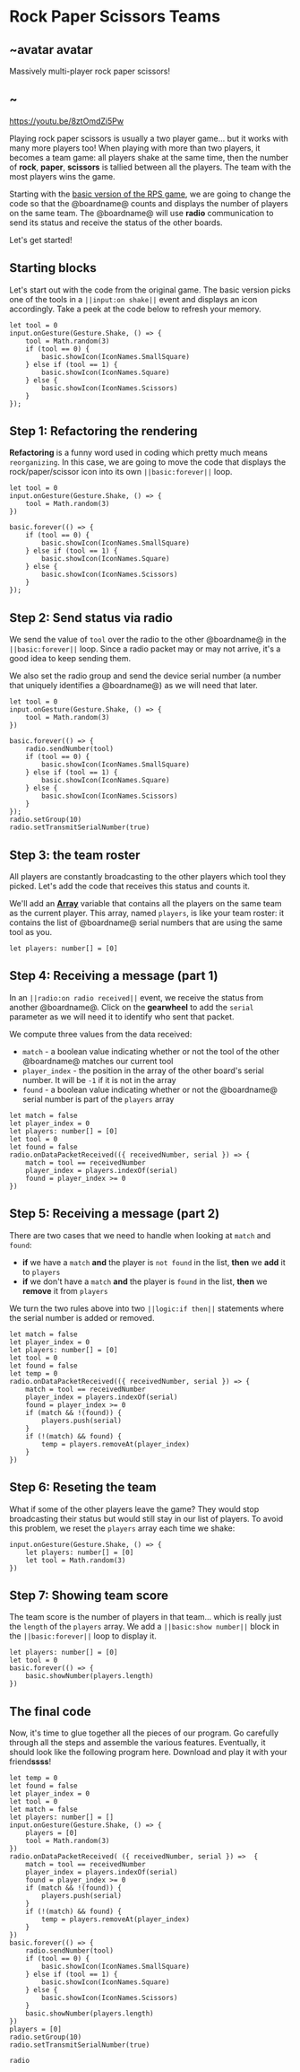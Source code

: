 # Rock Paper Scissors Teams

## ~avatar avatar

Massively multi-player rock paper scissors!

## ~

https://youtu.be/8ztOmdZi5Pw

Playing rock paper scissors is usually a two player game... but it works with many more players too!
When playing with more than two players, it becomes a team game: all players shake at the same time, 
then the number of **rock**, **paper**, **scissors** is tallied between all the players. 
The team with the most players wins the game.

Starting with the [basic version of the RPS game](/projects/rock-paper-scissors), we are going
to change the code so that the @boardname@ counts and displays the number of players on the same team.
The @boardname@ will use **radio** communication to send its status and receive the status of the other boards.

Let's get started!

## Starting blocks

Let's start out with the code from the original game. The basic version picks one of the tools in a ``||input:on shake||`` event and displays an icon accordingly. Take a peek at the code below to refresh your memory.

```blocks
let tool = 0
input.onGesture(Gesture.Shake, () => {
    tool = Math.random(3)
    if (tool == 0) {
        basic.showIcon(IconNames.SmallSquare)
    } else if (tool == 1) {
        basic.showIcon(IconNames.Square)
    } else {
        basic.showIcon(IconNames.Scissors)
    }
});
```

## Step 1: Refactoring the rendering

**Refactoring** is a funny word used in coding which pretty much means ``reorganizing``. In this case, we are going to move the code that displays the rock/paper/scissor icon into its own ``||basic:forever||`` loop.

```blocks
let tool = 0
input.onGesture(Gesture.Shake, () => {
    tool = Math.random(3)
})

basic.forever(() => {
    if (tool == 0) {
        basic.showIcon(IconNames.SmallSquare)
    } else if (tool == 1) {
        basic.showIcon(IconNames.Square)
    } else {
        basic.showIcon(IconNames.Scissors)
    }
});
```

## Step 2: Send status via radio

We send the value of ``tool`` over the radio to the other @boardname@ in the ``||basic:forever||`` loop. Since a radio packet may or may not arrive, it's a good idea to keep sending them.

We also set the radio group and send the device serial number (a number that uniquely identifies a @boardname@) as we will need that later.

```blocks
let tool = 0
input.onGesture(Gesture.Shake, () => {
    tool = Math.random(3)
})

basic.forever(() => {
    radio.sendNumber(tool)
    if (tool == 0) {
        basic.showIcon(IconNames.SmallSquare)
    } else if (tool == 1) {
        basic.showIcon(IconNames.Square)
    } else {
        basic.showIcon(IconNames.Scissors)
    }
});
radio.setGroup(10)
radio.setTransmitSerialNumber(true)
```

## Step 3: the team roster

All players are constantly broadcasting to the other players which tool they picked. 
Let's add the code that receives this status and counts it.

We'll add an **[Array](/types/array)** variable that contains all the players on the same team as the current player. This array, named ``players``, is like your team roster: it contains the list of @boardname@ serial numbers that are using the same tool as you.

```block
let players: number[] = [0]
```

## Step 4: Receiving a message (part 1)

In an ``||radio:on radio received||`` event, we receive the status from another @boardname@. Click on the **gearwheel** to add the ``serial`` parameter as we will need it to identify who sent that packet.

We compute three values from the data received:

* ``match`` - a boolean value indicating whether or not the tool of the other @boardname@ matches our current tool
* ``player_index`` - the position in the array of the other board's serial number. It will be `-1` if it is not in the array
* ``found`` - a boolean value indicating whether or not the @boardname@ serial number is part of the ``players`` array

```blocks
let match = false
let player_index = 0
let players: number[] = [0]
let tool = 0
let found = false
radio.onDataPacketReceived(({ receivedNumber, serial }) => {
    match = tool == receivedNumber
    player_index = players.indexOf(serial)
    found = player_index >= 0
})
```

## Step 5: Receiving a message (part 2)

There are two cases that we need to handle when looking at ``match`` and ``found``:

* **if** we have a ``match`` **and** the player is ``not found`` in the list, **then** we **add** it to ``players``
* **if** we don't have a ``match`` **and** the player is ``found`` in the list, **then** we **remove** it from ``players``

We turn the two rules above into two ``||logic:if then||`` statements where the serial number is added or removed.

```blocks
let match = false
let player_index = 0
let players: number[] = [0]
let tool = 0
let found = false
let temp = 0
radio.onDataPacketReceived(({ receivedNumber, serial }) => {
    match = tool == receivedNumber
    player_index = players.indexOf(serial)
    found = player_index >= 0
    if (match && !(found)) {
        players.push(serial)
    } 
    if (!(match) && found) {
        temp = players.removeAt(player_index)
    }
})
```

## Step 6: Reseting the team

What if some of the other players leave the game? They would stop broadcasting their status but would still stay in our list of players. To avoid this problem, we reset the ``players`` array each time we shake:

```block
input.onGesture(Gesture.Shake, () => {
    let players: number[] = [0]
    let tool = Math.random(3)
})
```

## Step 7: Showing team score

The team score is the number of players in that team... which is really just the ``length`` of the ``players`` array. We add a ``||basic:show number||`` block in the ``||basic:forever||`` loop to display it.

```block
let players: number[] = [0]
let tool = 0
basic.forever(() => {
    basic.showNumber(players.length)
})
```

## The final code

Now, it's time to glue together all the pieces of our program. 
Go carefully through all the steps and assemble the various features. Eventually, it should look
like the following program here. Download and play it with your friend**ssss**!

```blocks
let temp = 0
let found = false
let player_index = 0
let tool = 0
let match = false
let players: number[] = []
input.onGesture(Gesture.Shake, () => {
    players = [0]
    tool = Math.random(3)
})
radio.onDataPacketReceived( ({ receivedNumber, serial }) =>  {
    match = tool == receivedNumber
    player_index = players.indexOf(serial)
    found = player_index >= 0
    if (match && !(found)) {
        players.push(serial)
    } 
    if (!(match) && found) {
        temp = players.removeAt(player_index)
    }
})
basic.forever(() => {
    radio.sendNumber(tool)
    if (tool == 0) {
        basic.showIcon(IconNames.SmallSquare)
    } else if (tool == 1) {
        basic.showIcon(IconNames.Square)
    } else {
        basic.showIcon(IconNames.Scissors)
    }
    basic.showNumber(players.length)
})
players = [0]
radio.setGroup(10)
radio.setTransmitSerialNumber(true)
```

```package
radio
```